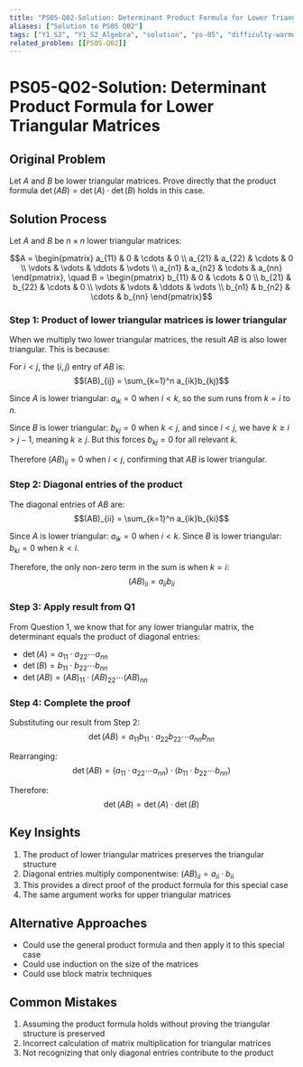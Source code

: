 ```yaml
---
title: "PS05-Q02-Solution: Determinant Product Formula for Lower Triangular Matrices"
aliases: ["Solution to PS05 Q02"]
tags: ["Y1_S2", "Y1_S2_Algebra", "solution", "ps-05", "difficulty-warmup", "triangular-matrices", "product-formula"]
related_problem: [[PS05-Q02]]
---
```


# PS05-Q02-Solution: Determinant Product Formula for Lower Triangular Matrices

## Original Problem
Let $A$ and $B$ be lower triangular matrices. Prove directly that the product formula $\operatorname{det}(AB) = \operatorname{det}(A) \cdot \operatorname{det}(B)$ holds in this case.

## Solution Process

Let $A$ and $B$ be $n \times n$ lower triangular matrices:

$$A = \begin{pmatrix}
a_{11} & 0 & \cdots & 0 \\
a_{21} & a_{22} & \cdots & 0 \\
\vdots & \vdots & \ddots & \vdots \\
a_{n1} & a_{n2} & \cdots & a_{nn}
\end{pmatrix}, \quad B = \begin{pmatrix}
b_{11} & 0 & \cdots & 0 \\
b_{21} & b_{22} & \cdots & 0 \\
\vdots & \vdots & \ddots & \vdots \\
b_{n1} & b_{n2} & \cdots & b_{nn}
\end{pmatrix}$$

### Step 1: Product of lower triangular matrices is lower triangular

When we multiply two lower triangular matrices, the result $AB$ is also lower triangular. This is because:

For $i < j$, the $(i,j)$ entry of $AB$ is:
$$(AB)_{ij} = \sum_{k=1}^n a_{ik}b_{kj}$$

Since $A$ is lower triangular: $a_{ik} = 0$ when $i < k$, so the sum runs from $k = i$ to $n$.

Since $B$ is lower triangular: $b_{kj} = 0$ when $k < j$, and since $i < j$, we have $k \geq i > j-1$, meaning $k \geq j$. But this forces $b_{kj} = 0$ for all relevant $k$.

Therefore $(AB)_{ij} = 0$ when $i < j$, confirming that $AB$ is lower triangular.

### Step 2: Diagonal entries of the product

The diagonal entries of $AB$ are:
$$(AB)_{ii} = \sum_{k=1}^n a_{ik}b_{ki}$$

Since $A$ is lower triangular: $a_{ik} = 0$ when $i < k$.
Since $B$ is lower triangular: $b_{ki} = 0$ when $k < i$.

Therefore, the only non-zero term in the sum is when $k = i$:
$$(AB)_{ii} = a_{ii}b_{ii}$$

### Step 3: Apply result from Q1

From Question 1, we know that for any lower triangular matrix, the determinant equals the product of diagonal entries:

- $\operatorname{det}(A) = a_{11} \cdot a_{22} \cdots a_{nn}$
- $\operatorname{det}(B) = b_{11} \cdot b_{22} \cdots b_{nn}$
- $\operatorname{det}(AB) = (AB)_{11} \cdot (AB)_{22} \cdots (AB)_{nn}$

### Step 4: Complete the proof

Substituting our result from Step 2:
$$\operatorname{det}(AB) = a_{11}b_{11} \cdot a_{22}b_{22} \cdots a_{nn}b_{nn}$$

Rearranging:
$$\operatorname{det}(AB) = (a_{11} \cdot a_{22} \cdots a_{nn}) \cdot (b_{11} \cdot b_{22} \cdots b_{nn})$$

Therefore:
$$\operatorname{det}(AB) = \operatorname{det}(A) \cdot \operatorname{det}(B)$$

## Key Insights
1. The product of lower triangular matrices preserves the triangular structure
2. Diagonal entries multiply componentwise: $(AB)_{ii} = a_{ii} \cdot b_{ii}$
3. This provides a direct proof of the product formula for this special case
4. The same argument works for upper triangular matrices

## Alternative Approaches
- Could use the general product formula and then apply it to this special case
- Could use induction on the size of the matrices
- Could use block matrix techniques

## Common Mistakes
1. Assuming the product formula holds without proving the triangular structure is preserved
2. Incorrect calculation of matrix multiplication for triangular matrices
3. Not recognizing that only diagonal entries contribute to the product
